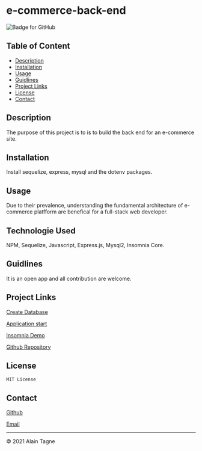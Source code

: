 # e-commerce-back-end

![Badge for GitHub](https://img.shields.io/github/languages/top/AlCharl88/undefined?style=flat&logo=appveyor) 


  ## Table of Content 

  * [Description](#descripton) 
  * [Installation](#installation) 
  * [Usage](#usage) 
  * [Guidlines](#guidlines) 
  * [Project Links](#guidlines) 
  * [License](#license) 
  * [Contact](#contact) 
    
## Description

The purpose of this project is to is to build the back end for an e-commerce site. 

## Installation
    
Install sequelize, express, mysql and the dotenv packages.
    
## Usage
    
Due to their prevalence, understanding the fundamental architecture of e-commerce platfform are benefical for a full-stack web developer.

## Technologie Used

NPM, Sequelize, Javascript, Express.js, Mysql2, Insomnia Core.
    
## Guidlines
    
It is an open app and all contribution are welcome.

## Project Links

[Create Database](https://drive.google.com/file/d/1CYSnqcpyHxU018DlZsMHKsqDNc1f5gGg/view)

[Application start](https://drive.google.com/file/d/13XKx5Sgtp77tUHtTkeWlT4ytvpzZxfzr/view)

[Insomnia Demo](https://drive.google.com/file/d/1nJeCI2DNwOKfhAEOks-Eu87q8T6lSRjI/view)

[Github Repository](https://github.com/AlCharl88/e-commerce-back-end)
    
## License
    
    MIT License
    
##  Contact
 
[Github](https://github.com/AlCharl88)
 
[Email](mailto:alctagne@gmail.com) 

    

----

&copy; 2021 Alain Tagne




